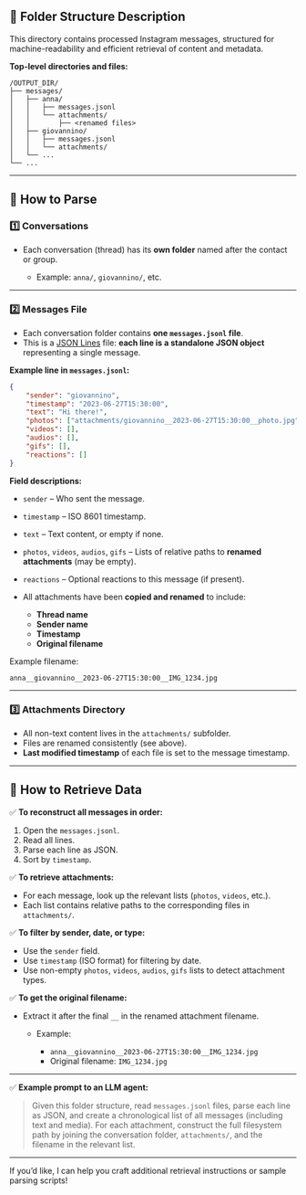 ## 📂 Folder Structure Description

This directory contains processed Instagram messages, structured for machine-readability and efficient retrieval of content and metadata.

**Top-level directories and files:**

```
/OUTPUT_DIR/
├── messages/
│   ├── anna/
│   │   ├── messages.jsonl
│   │   └── attachments/
│   │       ├── <renamed files>
│   ├── giovannino/
│   │   ├── messages.jsonl
│   │   └── attachments/
│   └── ...
└── ...
```

---

## 📘 How to Parse

### 1️⃣ **Conversations**

* Each conversation (thread) has its **own folder** named after the contact or group.

	* Example: `anna/`, `giovannino/`, etc.

---

### 2️⃣ **Messages File**

* Each conversation folder contains **one `messages.jsonl` file**.
* This is a [JSON Lines](https://jsonlines.org/) file: **each line is a standalone JSON object** representing a single message.

**Example line in `messages.jsonl`:**

```json
{
	"sender": "giovannino",
	"timestamp": "2023-06-27T15:30:00",
	"text": "Hi there!",
	"photos": ["attachments/giovannino__2023-06-27T15:30:00__photo.jpg"],
	"videos": [],
	"audios": [],
	"gifs": [],
	"reactions": []
}
```

**Field descriptions:**

* `sender` – Who sent the message.
* `timestamp` – ISO 8601 timestamp.
* `text` – Text content, or empty if none.
* `photos`, `videos`, `audios`, `gifs` – Lists of relative paths to **renamed attachments** (may be empty).
* `reactions` – Optional reactions to this message (if present).
* All attachments have been **copied and renamed** to include:

	* **Thread name**
	* **Sender name**
	* **Timestamp**
	* **Original filename**

Example filename:

```
anna__giovannino__2023-06-27T15:30:00__IMG_1234.jpg
```

---

### 3️⃣ **Attachments Directory**

* All non-text content lives in the `attachments/` subfolder.
* Files are renamed consistently (see above).
* **Last modified timestamp** of each file is set to the message timestamp.

---

## 🧭 How to Retrieve Data

✅ **To reconstruct all messages in order:**

1. Open the `messages.jsonl`.
2. Read all lines.
3. Parse each line as JSON.
4. Sort by `timestamp`.

✅ **To retrieve attachments:**

* For each message, look up the relevant lists (`photos`, `videos`, etc.).
* Each list contains relative paths to the corresponding files in `attachments/`.

✅ **To filter by sender, date, or type:**

* Use the `sender` field.
* Use `timestamp` (ISO format) for filtering by date.
* Use non-empty `photos`, `videos`, `audios`, `gifs` lists to detect attachment types.

✅ **To get the original filename:**

* Extract it after the final `__` in the renamed attachment filename.

	* Example:

		* `anna__giovannino__2023-06-27T15:30:00__IMG_1234.jpg`
		* Original filename: `IMG_1234.jpg`

---

✅ **Example prompt to an LLM agent:**

> Given this folder structure, read `messages.jsonl` files, parse each line as JSON, and create a chronological list of all messages (including text and media). For each attachment, construct the full filesystem path by joining the conversation folder, `attachments/`, and the filename in the relevant list.

---

If you’d like, I can help you craft additional retrieval instructions or sample parsing scripts!
